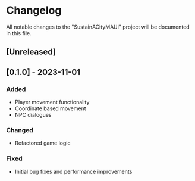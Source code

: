 
# Changelog

All notable changes to the "SustainACityMAUI" project will be documented in this file.

## [Unreleased]

## [0.1.0] - 2023-11-01
### Added
- Player movement functionality
- Coordinate based movement
- NPC dialogues

### Changed
- Refactored game logic

### Fixed
- Initial bug fixes and performance improvements
